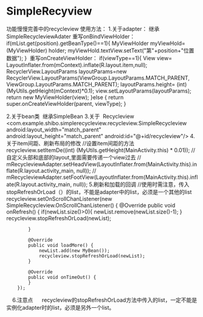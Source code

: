 # SimpleRecyview
功能慢慢完善中的recycleview
使用方法：
1.关于adapter：
  继承 SimpleRecycleviewAdater
  重写onBindViewHolder：
  if(mList.get(position).getBeanType()==1){
        MyViewHolder myViewHold= (MyViewHolder) holder;
        myViewHold.textView.setText("第"+position+"位置数据");
    }
  重写onCreateViewHolder：
    if(viewType==1){
            View view= LayoutInflater.from(mContext).inflate(R.layout.item,null);
            RecyclerView.LayoutParams layoutParams=new RecyclerView.LayoutParams(ViewGroup.LayoutParams.MATCH_PARENT,       ViewGroup.LayoutParams.MATCH_PARENT);
            layoutParams.height= (int) (MyUtils.getHeight(mContext)*0.1);
            view.setLayoutParams(layoutParams);
            return new MyViewHolder(view);
        }else {
        return super.onCreateViewHolder(parent, viewType);
        }
        
2.关于bean类
  继承SimpleBean
3.关于  Recycleview
  <com.example.shibo.simplerecycleview.recycleview.SimpleRecycleview
    android:layout_width="match_parent"
    android:layout_height="match_parent"
    android:id="@+id/recycleview"/>
4.关于item间距、刷新布局的修改
  //设置item间距的方法
        recycleview.setItemDe((int) (MyUtils.getHeight(MainActivity.this) * 0.01));
        //自定义头部和底部的layout,里面需要传递一个view过去
        //  mRecycleviewAdapter.setHeadView(LayoutInflater.from(MainActivity.this).inflate(R.layout.activity_main, null));
        // mRecycleviewAdapter.setFootView(LayoutInflater.from(MainActivity.this).inflate(R.layout.activity_main, null));
5.刷新和加载的回调
   //使用时需注意，传入stopRefreshOrLoad（）的list，不能是adapter中的list，必须是一个其他的list
        recycleview.setOnScrollChanListener(new SimpleRecycleview.OnScrollChanListener() {
            @Override
            public void onRefresh() {
                if(newList.size()>0){
                    newList.remove(newList.size()-1);
                }
                recycleview.stopRefreshOrLoad(newList);

            }

            @Override
            public void loadMore() {
                newList.add(new MyBean());
                recycleview.stopRefreshOrLoad(newList);
            }

            @Override
            public void onTimeOut() {
            }
        });
     6.注意点
      recycleview的stopRefreshOrLoad方法中传入的list，一定不能是实例化adapter时的list，必须是另外一个list。
